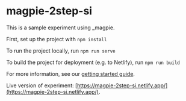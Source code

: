 # magpie-2step-si

This is a sample experiment using _magpie.

First, set up the project with `npm install`

To run the project locally, run `npm run serve`

To build the project for deployment (e.g. to Netlify), run `npm run build`

For more information, see our [getting started guide](https://magpie-ea.github.io/magpie-site/experiments/introduction.html).

Live version of experiment: [https://magpie-2step-si.netlify.app/](https://magpie-2step-si.netlify.app/).

